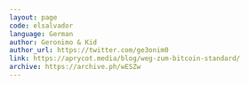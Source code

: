 ```yaml
---
layout: page
code: elsalvador
language: German
author: Geronimo & Kid
author_url: https://twitter.com/ge3onim0
link: https://aprycot.media/blog/weg-zum-bitcoin-standard/
archive: https://archive.ph/wESZw
---
```

